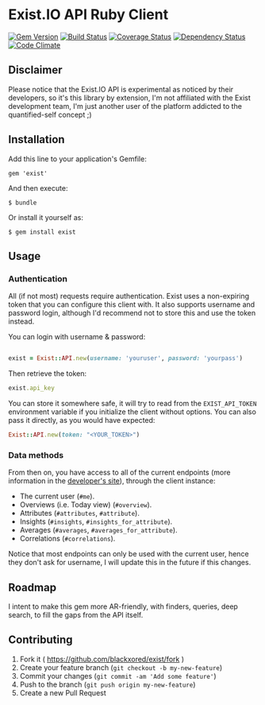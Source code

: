 # Exist.IO API Ruby Client

[![Gem Version](https://badge.fury.io/rb/exist.png)](http://badge.fury.io/rb/exist) [![Build Status](https://travis-ci.org/blackxored/exist.png)](https://travis-ci.org/blackxored/exist) [![Coverage Status](https://coveralls.io/repos/blackxored/exist/badge.png?branch=master)](https://coveralls.io/r/blackxored/exist) [![Dependency Status](https://gemnasium.com/blackxored/exist.png)](https://gemnasium.com/blackxored/exist) [![Code Climate](https://codeclimate.com/github/blackxored/exist.png)](https://codeclimate.com/github/blackxored/exist)

## Disclaimer

Please notice that the Exist.IO API is experimental as noticed by their
developers, so it's this library by extension, I'm not affiliated with the Exist
development team, I'm just another user of the platform addicted to the
quantified-self concept ;)

## Installation

Add this line to your application's Gemfile:

    gem 'exist'

And then execute:

    $ bundle

Or install it yourself as:

    $ gem install exist

## Usage

### Authentication

All (if not most) requests require authentication. Exist uses a non-expiring
token that you can configure this client with. It also supports username
and password login, although I'd recommend not to store this and use
the token instead.

You can login with username & password:

```ruby

exist = Exist::API.new(username: 'youruser', password: 'yourpass')
```

Then retrieve the token:

```ruby
exist.api_key
```

You can store it somewhere safe, it will try to read from the `EXIST_API_TOKEN`
environment variable if you initialize the client without options. You can also
pass it directly, as you would have expected:

```ruby
Exist::API.new(token: "<YOUR_TOKEN>")
```

### Data methods

From then on, you have access to all of the current endpoints (more
information in the [developer's site](http://developer.exist.io/)),
through the client instance:

* The current user (`#me`).
* Overviews (i.e. Today view) (`#overview`).
* Attributes (`#attributes`, `#attribute`).
* Insights (`#insights`, `#insights_for_attribute`).
* Averages (`#averages`, `#averages_for_attribute`).
* Correlations (`#correlations`).

Notice that most endpoints can only be used with the current user,
hence they don't ask for username, I will update this in the future 
if this changes.

## Roadmap

I intent to make this gem more AR-friendly, with finders, queries, deep search,
to fill the gaps from the API itself.

## Contributing

1. Fork it ( https://github.com/blackxored/exist/fork )
2. Create your feature branch (`git checkout -b my-new-feature`)
3. Commit your changes (`git commit -am 'Add some feature'`)
4. Push to the branch (`git push origin my-new-feature`)
5. Create a new Pull Request
